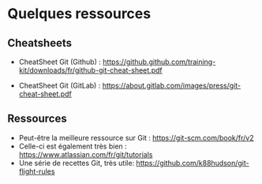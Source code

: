 # Quelques ressources

## Cheatsheets
- CheatSheet Git (Github) : https://github.github.com/training-kit/downloads/fr/github-git-cheat-sheet.pdf

- CheatSheet Git (GitLab) : https://about.gitlab.com/images/press/git-cheat-sheet.pdf

## Ressources
- Peut-être la meilleure ressource sur Git : https://git-scm.com/book/fr/v2
- Celle-ci est également très bien : https://www.atlassian.com/fr/git/tutorials
- Une série de recettes Git, très utile: https://github.com/k88hudson/git-flight-rules


